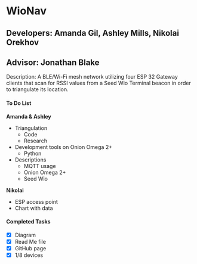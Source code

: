 # WioNav #
## Developers: Amanda Gil, Ashley Mills, Nikolai Orekhov ##
## Advisor: Jonathan Blake ##
Description: A BLE/Wi-Fi mesh network utilizing four ESP 32 Gateway clients that scan for RSSI values from a Seed Wio Terminal beacon in order to triangulate its location. 

#### To Do List #####
**Amanda & Ashley** 
 * Triangulation
    * Code
    * Research
 * Development tools on Onion Omega 2+
    * Python
 * Descriptions 
    * MQTT usage 
    * Onion Omega 2+ 
    * Seed Wio


**Nikolai**
* ESP access point
* Chart with data


#### Completed Tasks ####
- [x] Diagram 
- [x] Read Me file
- [x] GitHub page
- [x] 1/8 devices
